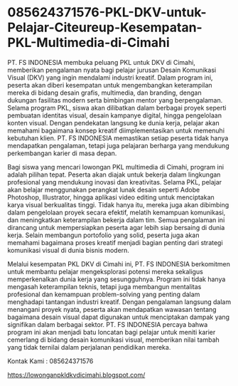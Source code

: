 # 085624371576-PKL-DKV-untuk-Pelajar-Citeureup-Kesempatan-PKL-Multimedia-di-Cimahi
PT. FS INDONESIA membuka peluang PKL untuk DKV di Cimahi, memberikan pengalaman nyata bagi pelajar jurusan Desain Komunikasi Visual (DKV) yang ingin mendalami industri kreatif. Dalam program ini, peserta akan diberi kesempatan untuk mengembangkan keterampilan mereka di bidang desain grafis, multimedia, dan branding, dengan dukungan fasilitas modern serta bimbingan mentor yang berpengalaman. Selama program PKL, siswa akan dilibatkan dalam berbagai proyek seperti pembuatan identitas visual, desain kampanye digital, hingga pengelolaan konten visual. Dengan pendekatan langsung ke dunia kerja, pelajar akan memahami bagaimana konsep kreatif diimplementasikan untuk memenuhi kebutuhan klien. PT. FS INDONESIA memastikan setiap peserta tidak hanya mendapatkan pengalaman, tetapi juga pelajaran berharga yang mendukung perkembangan karier di masa depan.

Bagi siswa yang mencari lowongan PKL multimedia di Cimahi, program ini adalah pilihan tepat. Peserta akan diajak untuk bekerja dalam lingkungan profesional yang mendukung inovasi dan kreativitas. Selama PKL, pelajar akan belajar menggunakan perangkat lunak desain seperti Adobe Photoshop, Illustrator, hingga aplikasi video editing untuk menciptakan karya visual berkualitas tinggi. Tidak hanya itu, mereka juga akan dibimbing dalam pengelolaan proyek secara efektif, melatih kemampuan komunikasi, dan meningkatkan keterampilan bekerja dalam tim. Semua pengalaman ini dirancang untuk mempersiapkan peserta agar lebih siap bersaing di dunia kerja. Selain membangun portofolio yang solid, peserta juga akan memahami bagaimana proses kreatif menjadi bagian penting dari strategi komunikasi visual di dunia bisnis modern.

Melalui kesempatan PKL DKV di Cimahi ini, PT. FS INDONESIA berkomitmen untuk membantu pelajar mengeksplorasi potensi mereka sekaligus memperkenalkan dunia kerja yang sesungguhnya. Program ini tidak hanya mengasah keterampilan teknis, tetapi juga membangun mentalitas profesional dan kemampuan problem-solving yang penting dalam menghadapi tantangan industri kreatif. Dengan pengalaman langsung dalam menangani proyek nyata, peserta akan mendapatkan wawasan tentang bagaimana desain visual dapat digunakan untuk menciptakan dampak yang signifikan dalam berbagai sektor. PT. FS INDONESIA percaya bahwa program ini akan menjadi batu loncatan bagi pelajar untuk meniti karier cemerlang di bidang desain komunikasi visual, memberikan nilai tambah yang tidak ternilai dalam perjalanan pendidikan mereka.

Kontak Kami : 085624371576

https://lowonganpkldkvdicimahi.blogspot.com/
